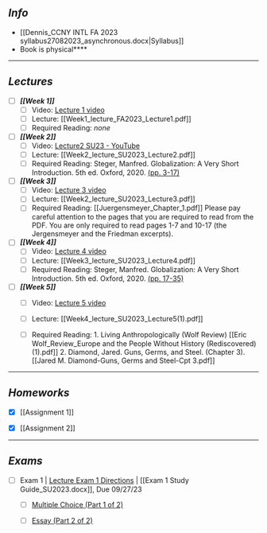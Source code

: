 ## *Info*
+ [[Dennis_CCNY INTL FA 2023 syllabus27082023_asynchronous.docx|Syllabus]]
+ Book is physical****

---
## *Lectures*
+ [ ] ***[[Week 1]]***
	+ [ ] Video: [Lecture 1 video](https://youtu.be/KlaFs4GtozE)
	+ [ ] Lecture: [[Week1_lecture_FA2023_Lecture1.pdf]]
	+ [ ] Required Reading: *none*

+ [ ] ***[[Week 2]]***
	+ [ ] Video: [Lecture2 SU23 - YouTube](https://www.youtube.com/watch?v=gGv1ctDpi6U)
	+ [ ] Lecture: [[Week2_lecture_SU2023_Lecture2.pdf]]
	+ [ ] Required Reading: Steger, Manfred. Globalization: A Very Short Introduction. 5th ed. Oxford, 2020. <u>(pp. 3-17)</u>

+ [ ] ***[[Week 3]]***
	+ [ ] Video: [Lecture 3 video](https://youtu.be/uFYZsHdO7XQ)
	+ [ ] Lecture: [[Week2_lecture_SU2023_Lecture3.pdf]]
	+ [ ] Required Reading: [[Juergensmeyer_Chapter_1.pdf]] 
	      Please pay careful attention to the pages that you are required to read from the PDF. You are only required to read pages 1-7 and 10-17 (the Jergensmeyer and the Friedman excerpts).

+ [ ] ***[[Week 4]]***
	+ [ ] Video: [Lecture 4 video](https://youtu.be/zd_GI6s8R24)
	+ [ ] Lecture: [[Week3_lecture_SU2023_Lecture4.pdf]]
	+ [ ] Required Reading: Steger, Manfred. Globalization: A Very Short Introduction. 5th ed. Oxford, 2020. <u>(pp. 17-35)</u>

+ [ ] ***[[Week 5]]***
	+ [ ] Video: [Lecture 5 video](https://youtu.be/R5-A2D_U478)
	+ [ ] Lecture: [[Week4_lecture_SU2023_Lecture5(1).pdf]]
	+ [ ] Required Reading: 
	      1. Living Anthropologically (Wolf Review) [[Eric Wolf_Review_Europe and the People Without History (Rediscovered)(1).pdf]]
	      2. Diamond, Jared. Guns, Germs, and Steel. (Chapter 3). [[Jared M. Diamond-Guns, Germs and Steel-Cpt 3.pdf]]


---
## *Homeworks*
+ [x] [[Assignment 1]]
+ [x] [[Assignment 2]]


---
## *Exams*
+ [ ] Exam 1 | [Lecture Exam 1 Directions](https://youtu.be/ZgAT-VtTgYI) | [[Exam 1 Study Guide_SU2023.docx]], Due 09/27/23
	+ [ ] <u>Multiple Choice (Part 1 of 2)</u>
	+ [ ] <u>Essay (Part 2 of 2)</u>

